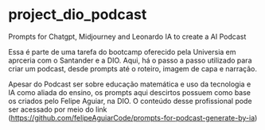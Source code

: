 # project_dio_podcast
Prompts for Chatgpt, Midjourney and Leonardo IA to create a AI Podcast

Essa é parte de uma tarefa do bootcamp oferecido pela Universia em aprceria com o Santander e a DIO.
Aqui, há o passo a passo utilizado para criar um podcast, desde prompts até o roteiro, imagem de capa 
e narração. 

Apesar do Podcast ser sobre educação matemática e uso da tecnologia e IA como aliada do ensino, 
os prompts aqui descirtos possuem como base os criados pelo Felipe Aguiar, na DIO. 
O conteúdo desse profissional pode ser acessado por meio do link (https://github.com/felipeAguiarCode/prompts-for-podcast-generate-by-ia)
